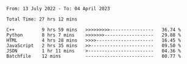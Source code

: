 <!--START_SECTION:waka-->

```text
From: 13 July 2022 - To: 04 April 2023

Total Time: 27 hrs 12 mins

C++          9 hrs 59 mins   >>>>>>>>>----------------   36.74 %
Python       8 hrs 7 mins    >>>>>>>------------------   29.88 %
HTML         4 hrs 28 mins   >>>>---------------------   16.45 %
JavaScript   2 hrs 35 mins   >>-----------------------   09.50 %
JSON         1 hr 11 mins    >------------------------   04.36 %
Batchfile    12 mins         -------------------------   00.77 %
```

<!--END_SECTION:waka-->

<!---
yvanlok/yvanlok is a ✨ special ✨ repository because its `README.md` (this file) appears on your GitHub profile.
You can click the Preview link to take a look at your changes.
--->
